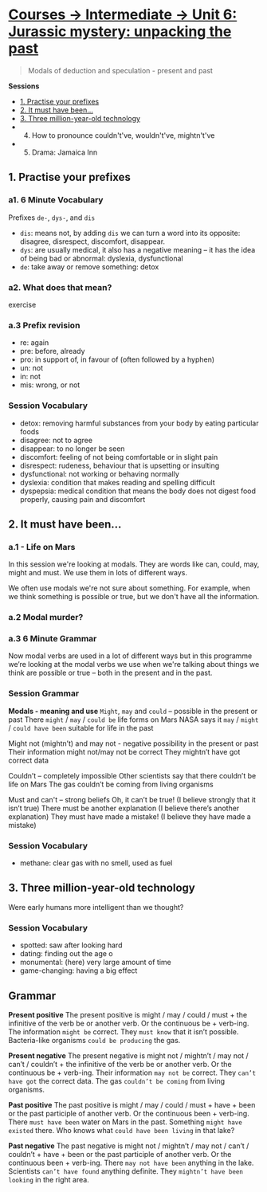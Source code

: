 # [Courses -> Intermediate -> Unit 6: Jurassic mystery: unpacking the past](http://www.bbc.co.uk/learningenglish/english/course/intermediate/unit-6)

> Modals of deduction and speculation - present and past

**Sessions**
- [1. Practise your prefixes](#1-practise-your-prefixes)
- [2. It must have been...](#2-it-must-have-been)
- [3. Three million-year-old technology](#3-three-million-year-old-technology)
- 4. How to pronounce couldn't've, wouldn't've, mightn't've
- 5. Drama: Jamaica Inn

## 1. Practise your prefixes
### a1. 6 Minute Vocabulary
Prefixes `de-`, `dys-`, and `dis`
- `dis`: means not, by adding `dis` we can turn a word into its opposite: disagree, disrespect, discomfort, disappear.
- `dys`: are usually medical, it also has a negative meaning – it has the idea of being bad or abnormal: dyslexia, dysfunctional
- `de`: take away or remove something: detox

### a2. What does that mean?
exercise
### a.3 Prefix revision
- re: again
- pre: before, already
- pro: in support of, in favour of (often followed by a hyphen)
- un: not
- in: not
- mis: wrong, or not

### Session Vocabulary

- detox: removing harmful substances from your body by eating particular foods
- disagree: not to agree
- disappear: to no longer be seen
- discomfort: feeling of not being comfortable or in slight pain
- disrespect: rudeness, behaviour that is upsetting or insulting
- dysfunctional: not working or behaving normally
- dyslexia: condition that makes reading and spelling difficult
- dyspepsia: medical condition that means the body does not digest food properly, causing pain and discomfort

## 2. It must have been...
### a.1 - Life on Mars
In this session we're looking at modals. They are words like can, could, may, might and must. We use them in lots of different ways.

We often use modals we're not sure about something. For example, when we think something is possible or true, but we don't have all the information.

### a.2 Modal murder?

### a.3 6 Minute Grammar
Now modal verbs are used in a lot of different ways but in this programme we’re looking at the modal verbs we use when we're talking about things we think are possible or true – both in the present and in the past.

### Session Grammar
**Modals - meaning and use**
`Might`, `may` and `could` – possible in the present or past
  There `might` / `may` / `could be` life forms on Mars
  NASA says it `may` / `might` / `could have been` suitable for life in the past

Might not (mightn’t) and may not - negative possibility in the present or past
  Their information might not/may not be correct
  They mightn’t have got correct data

Couldn’t – completely impossible
  Other scientists say that there couldn’t be life on Mars
  The gas couldn’t be coming from living organisms

Must and can't – strong beliefs
  Oh, it can’t be true! (I believe strongly that it isn’t true)
  There must be another explanation (I believe there’s another explanation)
  They must have made a mistake! (I believe they have made a mistake)

### Session Vocabulary
- methane: clear gas with no smell, used as fuel

## 3. Three million-year-old technology
Were early humans more intelligent than we thought?

### Session Vocabulary
- spotted: saw after looking hard
- dating: finding out the age o
- monumental: (here) very large amount of time
- game-changing: having a big effect

## Grammar
**Present positive**
The present positive is might / may / could / must + the infinitive of the verb be or another verb. Or the continuous be + verb-ing.
  The information `might be` correct.
  They `must know` that it isn’t possible.
  Bacteria-like organisms `could be producing` the gas.

**Present negative**
The present negative is might not / mightn’t / may not / can’t / couldn’t + the infinitive of the verb be or another verb. Or the continuous be + verb-ing.
  Their information `may not be` correct.
  They `can’t have got` the correct data.
  The gas `couldn’t be coming` from living organisms.

**Past positive**
The past positive is might / may / could / must + have + been or the past participle of another verb. Or the continuous been + verb-ing.
  There `must have been` water on Mars in the past.
  Something `might have existed` there.
  Who knows what `could have been living` in that lake?

**Past negative**
The past negative is might not / mightn’t / may not / can’t / couldn’t + have + been or the past participle of another verb. Or the continuous been + verb-ing.
  There `may not have been` anything in the lake.
  Scientists `can’t have found` anything definite.
  They `mightn’t have been looking` in the right area.
